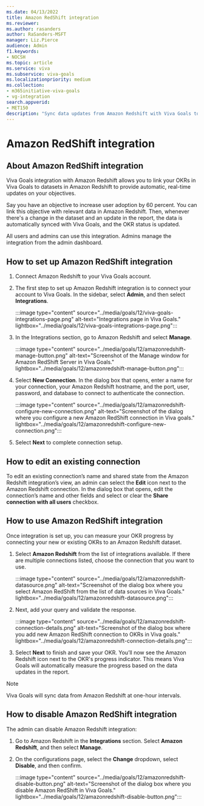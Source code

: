```yaml
---
ms.date: 04/13/2022
title: Amazon RedShift integration
ms.reviewer: 
ms.author: rasanders
author: RaSanders-MSFT
manager: Liz.Pierce
audience: Admin
f1.keywords:
- NOCSH
ms.topic: article
ms.service: viva
ms.subservice: viva-goals
ms.localizationpriority: medium
ms.collection:  
- m365initiative-viva-goals 
- vg-integration 
search.appverid:
- MET150
description: "Sync data updates from Amazon Redshift with Viva Goals to update OKR progress"
---
```


# Amazon RedShift integration

## About Amazon RedShift integration

Viva Goals integration with Amazon Redshift allows you to link your OKRs in Viva Goals to datasets in Amazon Redshift to provide automatic, real-time updates on your objectives.

Say you have an objective to increase user adoption by 60 percent. You can link this objective with relevant data in Amazon Redshift. Then, whenever there's a change in the dataset and an update in the report, the data is automatically synced with Viva Goals, and the OKR status is updated.

All users and admins can use this integration. Admins manage the integration from the admin dashboard.

## How to set up Amazon RedShift integration

1. Connect Amazon Redshift to your Viva Goals account.

2. The first step to set up Amazon Redshift integration is to connect your account to Viva Goals. In the sidebar, select **Admin**, and then select **Integrations**.

    :::image type="content" source="../media/goals/12/viva-goals-integrations-page.png" alt-text="Integrations page in Viva Goals." lightbox="../media/goals/12/viva-goals-integrations-page.png":::

3. In the Integrations section, go to Amazon Redshift and select **Manage**.

    :::image type="content" source="../media/goals/12/amazonredshift-manage-button.png" alt-text="Screenshot of the Manage window for Amazon RedShift Server in Viva Goals." lightbox="../media/goals/12/amazonredshift-manage-button.png":::

4. Select **New Connection**. In the dialog box that opens, enter a name for your connection, your Amazon Redshift hostname, and the port, user, password, and database to connect to authenticate the connection.

    :::image type="content" source="../media/goals/12/amazonredshift-configure-new-connection.png" alt-text="Screenshot of the dialog where you configure a new Amazon RedShift connection in Viva goals." lightbox="../media/goals/12/amazonredshift-configure-new-connection.png":::

5. Select **Next** to complete connection setup.

## How to edit an existing connection

To edit an existing connection’s name and shared state from the Amazon Redshift integration’s view, an admin can select the **Edit** icon next to the Amazon Redshift connection. In the dialog box that opens, edit the connection’s name and other fields and select or clear the **Share connection with all users** checkbox.

## How to use Amazon RedShift integration

Once integration is set up, you can measure your OKR progress by connecting your new or existing OKRs to an Amazon Redshift dataset.  

1. Select **Amazon Redshift** from the list of integrations available. If there are multiple connections listed, choose the connection that you want to use.

    :::image type="content" source="../media/goals/12/amazonredshift-datasource.png" alt-text="Screenshot of the dialog box where you select Amazon RedShift from the list of data sources in Viva Goals." lightbox="../media/goals/12/amazonredshift-datasource.png":::

2. Next, add your query and validate the response.

    :::image type="content" source="../media/goals/12/amazonredshift-connection-details.png" alt-text="Screenshot of the dialog box where you add new Amazon RedShift connection to OKRs in Viva goals." lightbox="../media/goals/12/amazonredshift-connection-details.png":::

3. Select **Next** to finish and save your OKR. You’ll now see the Amazon Redshift icon next to the OKR's progress indicator. This means Viva Goals will automatically measure the progress based on the data updates in the report.

> [!NOTE]
> Viva Goals will sync data from Amazon Redshift at one-hour intervals. 

## How to disable Amazon RedShift integration

The admin can disable Amazon Redshift integration:
1. Go to Amazon Redshift in the **Integrations** section. Select **Amazon Redshift**, and then select **Manage**. 
2. On the configurations page, select the **Change** dropdown, select **Disable**, and then confirm.

    :::image type="content" source="../media/goals/12/amazonredshift-disable-button.png" alt-text="Screenshot of the dialog box where you disable Amazon RedShift in Viva Goals." lightbox="../media/goals/12/amazonredshift-disable-button.png":::


